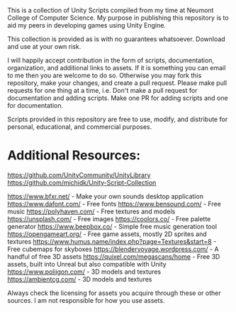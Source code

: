 This is a collection of Unity Scripts compiled from my time at Neumont College of Computer Science. My purpose in publishing this repository is to aid my peers in developing games using Unity Engine.

This collection is provided as is with no guarantees whatsoever. Download and use at your own risk.

I will happily accept contribution in the form of scripts, documentation, organization, and additional links to assets. If it is something you can email to me then you are welcome to do so. Otherwise you may fork this repository, make your changes, and create a pull request. Please make pull requests for one thing at a time, i.e. Don't make a pull request for documentation and adding scripts. Make one PR for adding scripts and one for documentation.

Scripts provided in this repository are free to use, modify, and distribute for personal, educational, and commercial purposes.

# Additional Resources:
https://github.com/UnityCommunity/UnityLibrary
https://github.com/michidk/Unity-Script-Collection

https://www.bfxr.net/ - Make your own sounds desktop application
https://www.dafont.com/ - Free fonts
https://www.bensound.com/ - Free music
https://polyhaven.com/ - Free textures and models
https://unsplash.com/ - Free images
https://coolors.co/ - Free palette generator
https://www.beepbox.co/ - Simple free music generation tool
https://opengameart.org/ - Free game assets, mostly 2D sprites and textures
https://www.humus.name/index.php?page=Textures&start=8 - Free cubemaps for skyboxes
https://blendervoyage.wordpress.com/ - A handful of free 3D assets
https://quixel.com/megascans/home - Free 3D assets, built into Unreal but also compatible with Unity
https://www.poliigon.com/ - 3D models and textures
https://ambientcg.com/ - 3D models and textures

Always check the licensing for assets you acquire through these or other sources. I am not responsible for how you use assets.
